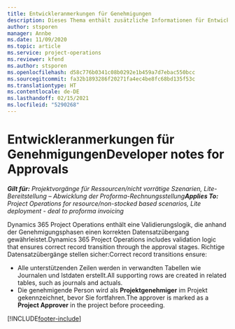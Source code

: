 ```yaml
---
title: Entwickleranmerkungen für Genehmigungen
description: Dieses Thema enthält zusätzliche Informationen für Entwickler zur Arbeit mit Genehmigungen.
author: stsporen
manager: Annbe
ms.date: 11/09/2020
ms.topic: article
ms.service: project-operations
ms.reviewer: kfend
ms.author: stsporen
ms.openlocfilehash: d58c776b0341c08b0292e1b459a7d7ebac550bcc
ms.sourcegitcommit: fa32b1893286f20271fa4ec4be8fc68bd135f53c
ms.translationtype: HT
ms.contentlocale: de-DE
ms.lasthandoff: 02/15/2021
ms.locfileid: "5290268"
---
```

# <a name="developer-notes-for-approvals"></a><span data-ttu-id="bb2de-103">Entwickleranmerkungen für Genehmigungen</span><span class="sxs-lookup"><span data-stu-id="bb2de-103">Developer notes for Approvals</span></span>

<span data-ttu-id="bb2de-104">_**Gilt für:** Projektvorgänge für Ressourcen/nicht vorrätige Szenarien, Lite-Bereitstellung – Abwicklung der Proforma-Rechnungsstellung_</span><span class="sxs-lookup"><span data-stu-id="bb2de-104">_**Applies To:** Project Operations for resource/non-stocked based scenarios, Lite deployment - deal to proforma invoicing_</span></span>

<span data-ttu-id="bb2de-105">Dynamics 365 Project Operations enthält eine Validierungslogik, die anhand der Genehmigungsphasen einen korrekten Datensatzübergang gewährleistet.</span><span class="sxs-lookup"><span data-stu-id="bb2de-105">Dynamics 365 Project Operations includes validation logic that ensures correct record transition through the approval stages.</span></span> <span data-ttu-id="bb2de-106">Richtige Datensatzübergänge stellen sicher:</span><span class="sxs-lookup"><span data-stu-id="bb2de-106">Correct record transitions ensure:</span></span> 

  - <span data-ttu-id="bb2de-107">Alle unterstützenden Zeilen werden in verwandten Tabellen wie Journalen und Istdaten erstellt.</span><span class="sxs-lookup"><span data-stu-id="bb2de-107">All supporting rows are created in related tables, such as journals and actuals.</span></span>
  - <span data-ttu-id="bb2de-108">Die genehmigende Person wird als **Projektgenehmiger** im Projekt gekennzeichnet, bevor Sie fortfahren.</span><span class="sxs-lookup"><span data-stu-id="bb2de-108">The approver is marked as a **Project Approver** in the project before proceeding.</span></span>


[!INCLUDE[footer-include](../includes/footer-banner.md)]